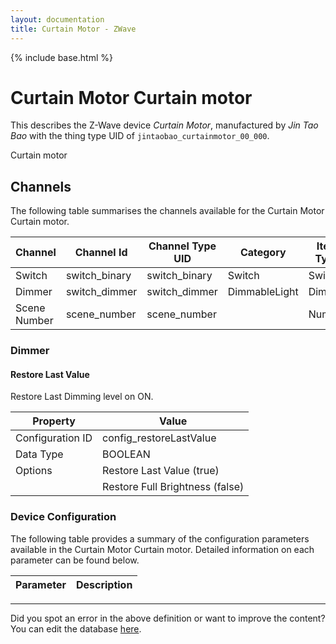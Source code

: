```yaml
---
layout: documentation
title: Curtain Motor - ZWave
---
```


{% include base.html %}

# Curtain Motor Curtain motor

This describes the Z-Wave device *Curtain Motor*, manufactured by *Jin Tao Bao* with the thing type UID of ```jintaobao_curtainmotor_00_000```. 

Curtain motor


## Channels
The following table summarises the channels available for the Curtain Motor Curtain motor.

| Channel | Channel Id | Channel Type UID | Category | Item Type |
|---------|------------|------------------|----------|-----------|
| Switch | switch_binary | switch_binary | Switch | Switch |
| Dimmer | switch_dimmer | switch_dimmer | DimmableLight | Dimmer |
| Scene Number | scene_number | scene_number |  | Number |


### Dimmer

#### Restore Last Value

Restore Last Dimming level on ON.


| Property         | Value    |
|------------------|----------|
| Configuration ID | config_restoreLastValue |
| Data Type        | BOOLEAN || Default Value | true |
| Options | Restore Last Value (true) |
|  | Restore Full Brightness (false) |


### Device Configuration
The following table provides a summary of the configuration parameters available in the Curtain Motor Curtain motor.
Detailed information on each parameter can be found below.

| Parameter   | Description |
|-------------|-------------|


---

Did you spot an error in the above definition or want to improve the content?
You can edit the database [here](http://www.cd-jackson.com/index.php/zwave/zwave-device-database/zwave-device-list/devicesummary/654).

